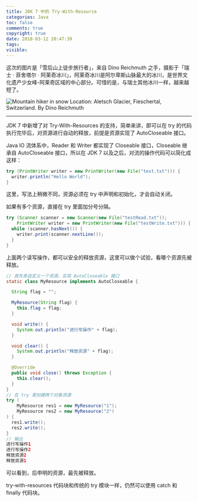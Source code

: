 ```yaml
---
title: JDK 7 中的 Try-With-Resource
categories: Java
toc: false
comments: true
copyright: true
date: 2018-03-12 20:47:39
tags:
visible:
---
```


这次的图片是「雪后山上徒步旅行者」，来自 Dino Reichmuth 之手，摄影于「瑞士 · 菲舍塔尔 · 阿莱奇冰川」，阿莱奇冰川是阿尔卑斯山脉最大的冰川，是世界文化遗产少女峰-阿莱奇区域的中心部分。可惜的是，与瑞士其他冰川一样，越来越短了。

<!--more-->

![Mountain hiker in snow <br/> Location: Aletsch Glacier, Fieschertal, Switzerland. <br/>  By Dino Reichmuth](/unsplash/dino-reichmuth-84359-unsplash.jpg)

------

JDK 7 中新增了对 Try-With-Resources 的支持，简单来讲，即可以在 try 的代码执行完毕后，对资源进行自动的释放，前提是资源实现了 AutoCloseable 接口。

Java IO 流体系中，Reader 和 Writer 都实现了 Closeable 接口，Closeable 继承自 AutoCloseable 接口，所以在 JDK 7 以及之后，对流的操作代码可以简化成这样：

```java
try (PrintWriter writer = new PrintWriter(new File("test.txt"))) {
  writer.println("Hello World");
}
```

这里，写法上稍微不同，资源必须在 try 中声明和初始化，才会自动关闭。

如果有多个资源，直接在 try 里面加分号分隔。

```java
try (Scanner scanner = new Scanner(new File("testRead.txt"));
    PrintWriter writer = new PrintWriter(new File("testWrite.txt"))) {
  while (scanner.hasNext()) {
    writer.print(scanner.nextLine());
  }
}
```

上面两个读写操作，都可以安全的释放资源，这里可以做个试验，看哪个资源先被释放。

```java
// 首先来自定义一个资源，实现 AutoCloseable 接口
static class MyResource implements AutoCloseable {

  String flag = "";

  MyResource(String flag) {
    this.flag = flag;
  }

  void write() {
    System.out.println("进行写操作" + flag);
  }

  void clear() {
    System.out.println("释放资源" + flag);
  }

  @Override
  public void close() throws Exception {
    this.clear();
  }
}
// 在 try 里创建两个对象资源
try (
    MyResource res1 = new MyResource("1");
    MyResource res2 = new MyResource("2")
) {
  res1.write();
  res2.write();
}
// 输出
进行写操作1
进行写操作2
释放资源2
释放资源1
```

可以看到，后申明的资源，最先被释放。

try-with-resources 代码块和传统的 try 模块一样，仍然可以使用 catch 和 finally 代码块。

